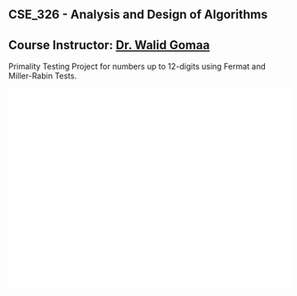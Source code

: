 ## CSE_326 - Analysis and Design of Algorithms
## Course Instructor: [Dr. Walid Gomaa](https://academic-profile.ejust.edu.eg/profile/W-Gomaa#personal_info)
Primality Testing Project for numbers up to 12-digits using Fermat and Miller-Rabin Tests.

![Logo](assets/logo.png)


